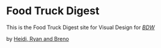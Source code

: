 # Food Truck Digest 

This is the Food Truck Digest site for Visual Design for
[*BDW*](http://bdw.colorado.edu)

by [Heidi, Ryan and Breno](http://bdw.colorado.edu)